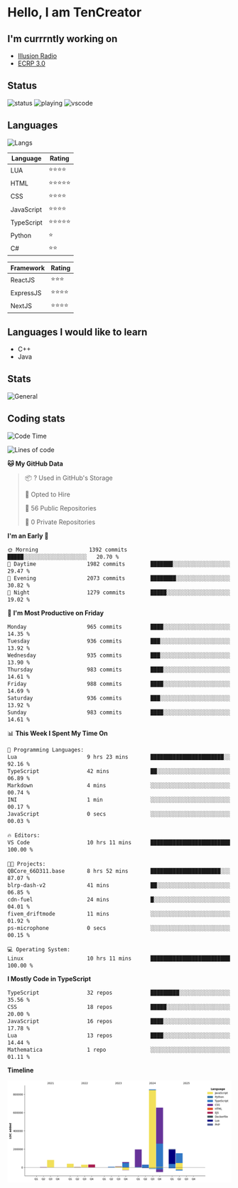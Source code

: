 # Hello, I am TenCreator

## I'm currrntly working on
- [Illusion Radio](https://illusionradio.co.uk/)
- [ECRP 3.0](http://github.com/Emerald-Coast-Roleplay/)

## Status
![status](https://api.statusbadges.me/badge/status/518334475038359555?simple=true&style=for-the-badge)
![playing](https://api.statusbadges.me/badge/playing/518334475038359555?style=for-the-badge)
![vscode](https://api.statusbadges.me/badge/vscode/518334475038359555?style=for-the-badge)

## Languages
![Langs](https://github-readme-stats.vercel.app/api/top-langs/?username=tencreator&layout=compact&theme=radical)


|Language|Rating|
|--------|------|
|LUA|⭐️⭐️⭐️⭐️|
|HTML|⭐️⭐️⭐️⭐️⭐️|
|CSS|⭐️⭐️⭐️⭐️|
|JavaScript|⭐️⭐️⭐️⭐️|
|TypeScript|⭐️⭐️⭐️⭐️⭐️|
|Python|⭐️|
|C#|⭐️⭐️ |

|Framework|Rating|
|--------|------|
|ReactJS|⭐️⭐️⭐|
|ExpressJS|⭐️⭐️⭐️⭐️|
|NextJS|⭐️⭐️⭐⭐️|

## Languages I would like to learn
- C++
- Java

## Stats
![General](https://github-readme-stats.vercel.app/api?username=tencreator&show_icons=true&theme=radical)

## Coding stats

<!--START_SECTION:waka-->
![Code Time](http://img.shields.io/badge/Code%20Time-651%20hrs%2044%20mins-blue)

![Lines of code](https://img.shields.io/badge/From%20Hello%20World%20I%27ve%20Written-2.4%20million%20lines%20of%20code-blue)

**🐱 My GitHub Data** 

> 📦 ? Used in GitHub's Storage 
 > 
> 💼 Opted to Hire
 > 
> 📜 56 Public Repositories 
 > 
> 🔑 0 Private Repositories 
 > 
**I'm an Early 🐤** 

```text
🌞 Morning                1392 commits        █████░░░░░░░░░░░░░░░░░░░░   20.70 % 
🌆 Daytime                1982 commits        ███████░░░░░░░░░░░░░░░░░░   29.47 % 
🌃 Evening                2073 commits        ████████░░░░░░░░░░░░░░░░░   30.82 % 
🌙 Night                  1279 commits        █████░░░░░░░░░░░░░░░░░░░░   19.02 % 
```
📅 **I'm Most Productive on Friday** 

```text
Monday                   965 commits         ████░░░░░░░░░░░░░░░░░░░░░   14.35 % 
Tuesday                  936 commits         ███░░░░░░░░░░░░░░░░░░░░░░   13.92 % 
Wednesday                935 commits         ███░░░░░░░░░░░░░░░░░░░░░░   13.90 % 
Thursday                 983 commits         ████░░░░░░░░░░░░░░░░░░░░░   14.61 % 
Friday                   988 commits         ████░░░░░░░░░░░░░░░░░░░░░   14.69 % 
Saturday                 936 commits         ███░░░░░░░░░░░░░░░░░░░░░░   13.92 % 
Sunday                   983 commits         ████░░░░░░░░░░░░░░░░░░░░░   14.61 % 
```


📊 **This Week I Spent My Time On** 

```text
💬 Programming Languages: 
Lua                      9 hrs 23 mins       ███████████████████████░░   92.16 % 
TypeScript               42 mins             ██░░░░░░░░░░░░░░░░░░░░░░░   06.89 % 
Markdown                 4 mins              ░░░░░░░░░░░░░░░░░░░░░░░░░   00.74 % 
INI                      1 min               ░░░░░░░░░░░░░░░░░░░░░░░░░   00.17 % 
JavaScript               0 secs              ░░░░░░░░░░░░░░░░░░░░░░░░░   00.03 % 

🔥 Editors: 
VS Code                  10 hrs 11 mins      █████████████████████████   100.00 % 

🐱‍💻 Projects: 
QBCore_66D311.base       8 hrs 52 mins       ██████████████████████░░░   87.07 % 
blrp-dash-v2             41 mins             ██░░░░░░░░░░░░░░░░░░░░░░░   06.85 % 
cdn-fuel                 24 mins             █░░░░░░░░░░░░░░░░░░░░░░░░   04.01 % 
fivem_driftmode          11 mins             ░░░░░░░░░░░░░░░░░░░░░░░░░   01.92 % 
ps-microphone            0 secs              ░░░░░░░░░░░░░░░░░░░░░░░░░   00.15 % 

💻 Operating System: 
Linux                    10 hrs 11 mins      █████████████████████████   100.00 % 
```

**I Mostly Code in TypeScript** 

```text
TypeScript               32 repos            █████████░░░░░░░░░░░░░░░░   35.56 % 
CSS                      18 repos            █████░░░░░░░░░░░░░░░░░░░░   20.00 % 
JavaScript               16 repos            ████░░░░░░░░░░░░░░░░░░░░░   17.78 % 
Lua                      13 repos            ████░░░░░░░░░░░░░░░░░░░░░   14.44 % 
Mathematica              1 repo              ░░░░░░░░░░░░░░░░░░░░░░░░░   01.11 % 
```



**Timeline**

![Lines of Code chart](https://raw.githubusercontent.com/tencreator/tencreator/main/assets/bar_graph.png)


<!--END_SECTION:waka-->
